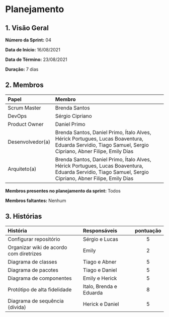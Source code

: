 # Planejamento 

## 1. Visão Geral

**Número da Sprint:** 04     

**Data de Início:** 16/08/2021   

**Data de Término:** 23/08/2021   

**Duração:** 7 dias       

## 2. Membros
|      Papel       |          Membro            |
| :--------------  | :-----------------------   |
|    Scrum Master  |       Brenda Santos        |
|      DevOps      |      Sérgio Cipriano       |
|   Product Owner  |       Daniel Primo         |
| Desenvolvedor(a) |Brenda Santos, Daniel Primo, Ítalo Alves, Hérick Portugues, Lucas Boaventura, Eduarda Servidio, Tiago Samuel, Sergio Cipriano, Abner Filipe, Emily Dias |
|   Arquiteto(a)   |Brenda Santos, Daniel Primo, Ítalo Alves, Hérick Portugues, Lucas Boaventura, Eduarda Servidio, Tiago Samuel, Sergio Cipriano, Abner Filipe, Emily Dias| 

**Membros presentes no planejamento da sprint:** Todos         

**Membros faltantes:** Nenhum

## 3. Histórias

|  História  | Responsáveis  | pontuação |
| :--------  | :-----------  | :-------: |
|Configurar repositório|Sérgio e Lucas|5|
|Organizar wiki de acordo com diretrizes|Emily|2|
|Diagrama de classes|Tiago e Abner|5|
|Diagrama de pacotes|Tiago e Daniel|5|
|Diagrama de componentes|Emily e Herick|5|
|Protótipo de alta fidelidade|Italo, Brenda e Eduarda|8|
|Diagrama de sequência (dívida)|Herick e Daniel|5|
